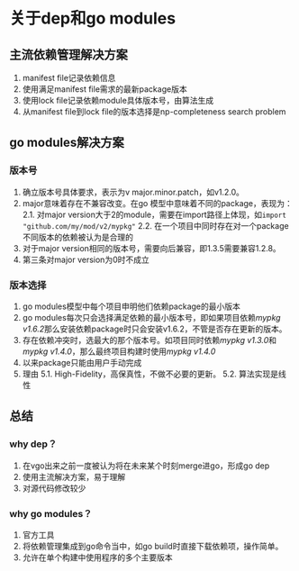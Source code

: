 # 关于dep和go modules
## 主流依赖管理解决方案
1. manifest file记录依赖信息
2. 使用满足manifest file需求的最新package版本
3. 使用lock file记录依赖module具体版本号，由算法生成
4. 从manifest file到lock file的版本选择是np-completeness search problem

## go modules解决方案
### 版本号
1. 确立版本号具体要求，表示为v major.minor.patch，如v1.2.0。
2. major意味着存在不兼容改变。在go 
模型中意味着不同的package，表现为：
2.1. 对major version大于2的module，需要在import路径上体现，如```import "github.com/my/mod/v2/mypkg"```
2.2. 在一个项目中同时存在对一个package不同版本的依赖被认为是合理的
3. 对于major version相同的版本号，需要向后兼容，即1.3.5需要兼容1.2.8。
4. 第三条对major version为0时不成立

### 版本选择
1. go modules模型中每个项目申明他们依赖package的最小版本
2. go modules每次只会选择满足依赖的最小版本号，即如果项目依赖*mypkg v1.6.2*那么安装依赖package时只会安装v1.6.2，不管是否存在更新的版本。
3. 存在依赖冲突时，选最大的那个版本号。如项目同时依赖*mypkg v1.3.0*和*mypkg v1.4.0*，那么最终项目构建时使用*mypkg v1.4.0*
4. 以来package只能由用户手动完成
5. 理由
5.1. High-Fidelity，高保真性，不做不必要的更新。
5.2. 算法实现是线性

## 总结
### why dep？
1. 在vgo出来之前一度被认为将在未来某个时刻merge进go，形成go dep
2. 使用主流解决方案，易于理解
3. 对源代码修改较少

### why go modules？
1. 官方工具
2. 将依赖管理集成到go命令当中，如go build时直接下载依赖项，操作简单。
3. 允许在单个构建中使用程序的多个主要版本